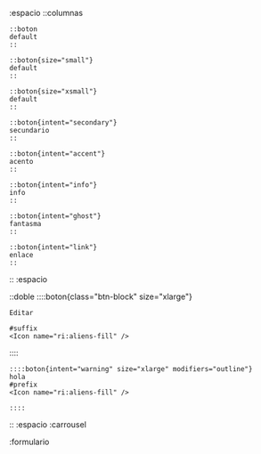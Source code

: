 :espacio
::columnas

    ::boton
    default
    ::

    ::boton{size="small"}
    default
    ::

    ::boton{size="xsmall"}
    default
    ::

    ::boton{intent="secondary"}
    secundario
    ::

    ::boton{intent="accent"}
    acento
    ::

    ::boton{intent="info"}
    info
    ::

    ::boton{intent="ghost"}
    fantasma
    ::

    ::boton{intent="link"}
    enlace
    ::

::
:espacio

::doble
::::boton{class="btn-block" size="xlarge"}

    Editar

    #suffix
    <Icon name="ri:aliens-fill" />


::::

    ::::boton{intent="warning" size="xlarge" modifiers="outline"}
    hola
    #prefix
    <Icon name="ri:aliens-fill" />

    ::::

::
:espacio
:carrousel

:formulario
